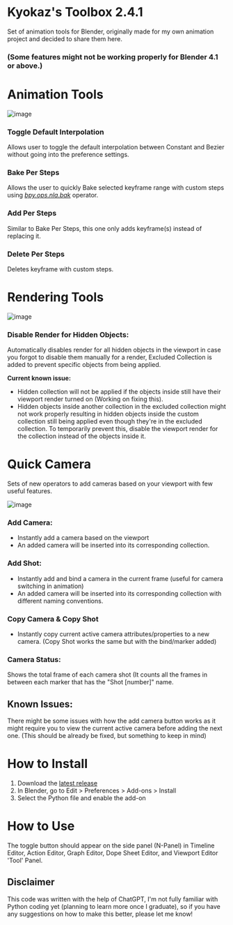 # Kyokaz's Toolbox 2.4.1
Set of animation tools for Blender, originally made for my own animation project and decided to share them here.
### (Some features might not be working properly for Blender 4.1 or above.)

# Animation Tools
![image](https://github.com/Kyokaz/Kyokaz-s-Toolbox/assets/84836314/e3656103-cba3-4e13-b1db-1b537c0eefcd)
### Toggle Default Interpolation
Allows user to toggle the default interpolation between Constant and Bezier without going into the preference settings.
### Bake Per Steps
Allows the user to quickly Bake selected keyframe range with custom steps using [_bpy.ops.nla.bak_](https://docs.blender.org/api/current/bpy.ops.nla.html#bpy.ops.nla.bake) operator.
### Add Per Steps
Similar to Bake Per Steps, this one only adds keyframe(s) instead of replacing it.
### Delete Per Steps
Deletes keyframe with custom steps.

# Rendering Tools
![image](https://github.com/Kyokaz/Kyokaz-s-Toolbox/assets/84836314/855e3639-b580-47ec-8f75-f79c033567da)
### Disable Render for Hidden Objects:
Automatically disables render for all hidden objects in the viewport in case you forgot to disable them manually for a render, Excluded Collection is added to prevent specific objects from being applied.

**Current known issue:**
- Hidden collection will not be applied if the objects inside still have their viewport render turned on (Working on fixing this).
- Hidden objects inside another collection in the excluded collection might not work properly resulting in hidden objects inside the custom collection still being applied even though they're in the excluded collection. To temporarily prevent this, disable the viewport render for the collection instead of the objects inside it.

# Quick Camera
Sets of new operators to add cameras based on your viewport with few useful features.

![image](https://github.com/Kyokaz/Kyokaz-s-Toolbox/assets/84836314/a47124d1-4961-4139-a892-8a4a1baa2016)

### Add Camera:
- Instantly add a camera based on the viewport
- An added camera will be inserted into its corresponding collection.
### Add Shot:
- Instantly add and bind a camera in the current frame (useful for camera switching in animation)
- An added camera will be inserted into its corresponding collection with different naming conventions.
### Copy Camera & Copy Shot
- Instantly copy current active camera attributes/properties to a new camera. (Copy Shot works the same but with the bind/marker added)
### Camera Status:
Shows the total frame of each camera shot (It counts all the frames in between each marker that has the "Shot [number]" name.

## Known Issues:
There might be some issues with how the add camera button works as it might require you to view the current active camera before adding the next one. (This should be already be fixed, but something to keep in mind)

# How to Install
1. Download the [latest release](https://github.com/Kyokaz/toggle_default_interpolation/releases) 
2. In Blender, go to Edit > Preferences > Add-ons > Install
3. Select the Python file and enable the add-on

# How to Use
The toggle button should appear on the side panel (N-Panel) in Timeline Editor, Action Editor, Graph Editor, Dope Sheet Editor, and Viewport Editor 'Tool' Panel.

## Disclaimer
This code was written with the help of ChatGPT, I'm not fully familiar with Python coding yet (planning to learn more once I graduate), so if you have any suggestions on how to make this better, please let me know!

